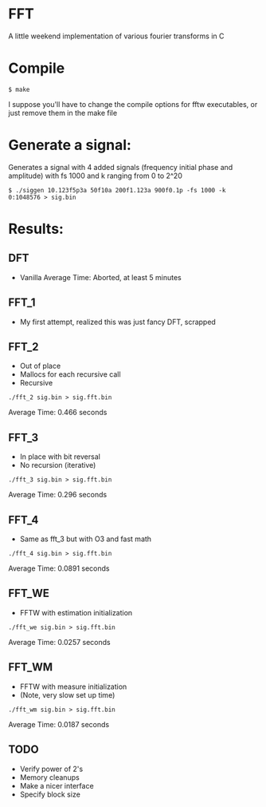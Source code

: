 # FFT 
A little weekend implementation of various fourier transforms in C 

# Compile
```
$ make
```

I suppose you'll have to change the compile options for fftw executables, or just remove them in the make file

# Generate a signal:

Generates a signal with 4 added signals (frequency initial phase and amplitude)
with fs 1000 and k ranging from 0 to 2^20
```
$ ./siggen 10.123f5p3a 50f10a 200f1.123a 900f0.1p -fs 1000 -k 0:1048576 > sig.bin
```

# Results:

## DFT
- Vanilla 
Average Time: Aborted, at least 5 minutes

## FFT_1 
- My first attempt, realized this was just fancy DFT, scrapped

## FFT_2
- Out of place
- Mallocs for each recursive call
- Recursive 

```
./fft_2 sig.bin > sig.fft.bin
```
Average Time: 0.466 seconds

## FFT_3 
- In place with bit reversal
- No recursion (iterative)
```
./fft_3 sig.bin > sig.fft.bin
```
Average Time: 0.296 seconds 

## FFT_4 
- Same as fft_3 but with O3 and fast math
```
./fft_4 sig.bin > sig.fft.bin
```
Average Time: 0.0891 seconds 

## FFT_WE 
- FFTW with estimation initialization
```
./fft_we sig.bin > sig.fft.bin
```
Average Time: 0.0257 seconds 

## FFT_WM
- FFTW with measure initialization 
- (Note, very slow set up time)
```
./fft_wm sig.bin > sig.fft.bin
```
Average Time: 0.0187 seconds 

## TODO 
- Verify power of 2's 
- Memory cleanups
- Make a nicer interface
- Specify block size
